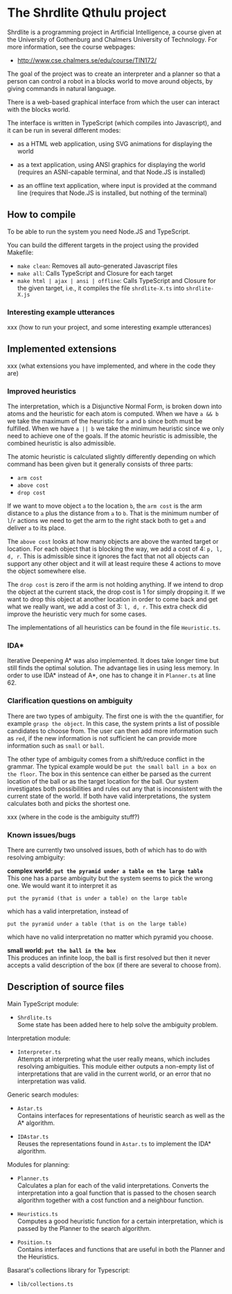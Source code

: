 The Shrdlite Qthulu project
============================

Shrdlite is a programming project in Artificial Intelligence, a course given
at the University of Gothenburg and Chalmers University of Technology.
For more information, see the course webpages:

- <http://www.cse.chalmers.se/edu/course/TIN172/>

The goal of the project was to create an interpreter and a planner so that
a person can control a robot in a blocks world to move around objects,
by giving commands in natural language.

There is a web-based graphical
interface from which the user can interact with the blocks world.

The interface is written in TypeScript (which compiles into Javascript),
and it can be run in several different modes:

- as a HTML web application, using SVG animations for displaying the world

- as a text application, using ANSI graphics for displaying the world
  (requires an ASNI-capable terminal, and that Node.JS is installed)

- as an offline text application, where input is provided at the command line
  (requires that Node.JS is installed, but nothing of the terminal)

How to compile
-----------------------

To be able to run the system you need Node.JS and TypeScript.

You can build the different targets in the project using the provided Makefile:

- `make clean`: Removes all auto-generated Javascript files
- `make all`: Calls TypeScript and Closure for each target
- `make html | ajax | ansi | offline`:
  Calls TypeScript and Closure for the given target,
  i.e., it compiles the file `shrdlite-X.ts` into `shrdlite-X.js`

### Interesting example utterances

xxx (how to run your project, and some interesting example utterances)

Implemented extensions
------------------------------------------------
xxx (what extensions you have implemented, and where in the code they are)

### Improved heuristics

The interpretation, which is a Disjunctive Normal Form, is broken down into atoms and the heuristic for each atom is computed. When we have `a && b` we take the maximum of the heuristic for `a` and `b` since both must be fulfilled. When we have `a || b` we take the minimum heuristic since we only need to achieve one of the goals. If the atomic heuristic is admissible, the combined heuristic is also admissible.

The atomic heuristic is calculated slightly differently depending on which command has been given but it generally consists of three parts:  
- `arm cost`
- `above cost`
- `drop cost`

If we want to move object `a` to the location `b`, the `arm cost` is the arm distance to `a` plus the distance from `a` to `b`. That is the minimum number of `l`/`r` actions we need to get the arm to the right stack both to get `a` and deliver `a` to its place.

The `above cost` looks at how many objects are above the wanted target or location. For each object that is blocking the way, we add a cost of 4: `p, l, d, r`. This is admissible since it ignores the fact that not all objects can support any other object and it will at least require these 4 actions to move the object somewhere else.

The `drop cost` is zero if the arm is not holding anything. If we intend to drop the object at the current stack, the drop cost is 1 for simply dropping it. If we want to drop this object at another location in order to come back and get what we really want, we add a cost of 3: `l, d, r`. This extra check did improve the heuristic very much for some cases.

The implementations of all heuristics can be found in the file `Heuristic.ts`.

### IDA\*

Iterative Deepening A\* was also implemented. It does take longer time but still finds the optimal solution. The advantage lies in using less memory. In order to use IDA\* instead of A\*, one has to change it in `Planner.ts` at line 62.

### Clarification questions on ambiguity

There are two types of ambiguity. The first one is with the `the` quantifier, for example `grasp the object`. In this case, the system prints a list of possible candidates to choose from. The user can then add more information such as `red`, if the new information is not sufficient he can provide more information such as `small` or `ball`.

The other type of ambiguity comes from a shift/reduce conflict in the grammar. The typical example would be `put the small ball in a box on the floor`. The box in this sentence can either be parsed as the current location of the ball or as the target location for the ball. Our system investigates both possibilities and rules out any that is inconsistent with the current state of the world. If both have valid interpretations, the system calculates both and picks the shortest one.

xxx (where in the code is the ambiguity stuff?)

### Known issues/bugs

There are currently two unsolved issues, both of which has to do with resolving ambiguity:

**complex world: `put the pyramid under a table on the large table`**  
This one has a parse ambiguity but the system seems to pick the wrong one. We would want it to interpret it as

```
put the pyramid (that is under a table) on the large table
```

which has a valid interpretation, instead of

```
put the pyramid under a table (that is on the large table)
```

which have no valid interpretation no matter which pyramid you choose.

**small world: `put the ball in the box`**  
This produces an infinite loop, the ball is first resolved but then it never accepts a valid description of the box (if there are several to choose from).


Description of source files
---------------------------

Main TypeScript module:

- `Shrdlite.ts`  
  Some state has been added here to help solve the ambiguity problem.

Interpretation module:

- `Interpreter.ts`  
  Attempts at interpreting what the user really means, which includes resolving ambiguities. This module either outputs a non-empty list of interpretations that are valid in the current world, or an error that no interpretation was valid.

Generic search modules:

- `Astar.ts`  
  Contains interfaces for representations of heuristic search as well as the A\* algorithm.

- `IDAstar.ts`  
  Reuses the representations found in `Astar.ts` to implement the IDA\* algorithm.

Modules for planning:

- `Planner.ts`  
  Calculates a plan for each of the valid interpretations. Converts the interpretation into a goal function that is passed to the chosen search algorithm together with a cost function and a neighbour function.

- `Heuristics.ts`  
  Computes a good heuristic function for a certain interpretation, which is passed by the Planner to the search algorithm.

- `Position.ts`  
  Contains interfaces and functions that are useful in both the Planner and the Heuristics.

Basarat's collections library for Typescript:

- `lib/collections.ts`
